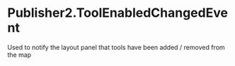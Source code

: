 # Publisher2.ToolEnabledChangedEvent

Used to notify the layout panel that tools have been added / removed from the map
